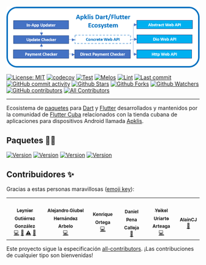 <p align="center">
    <a href="https://github.com/fluttercuba">
        <img src="resources/banner.png">
    </a>
</p>

[![License: MIT](https://img.shields.io/badge/License-MIT-green.svg?label=license)](https://opensource.org/licenses/MIT)
[![codecov](https://codecov.io/gh/fluttercuba/apklis-dart-flutter/branch/main/graph/badge.svg?token=RTBS8EX4GQ)](https://codecov.io/gh/fluttercuba/apklis-dart-flutter)
[![Test](https://github.com/fluttercuba/apklis-dart-flutter/actions/workflows/test.yml/badge.svg)](https://github.com/fluttercuba/apklis-dart-flutter/actions/workflows/test.yml)
[![Melos](https://img.shields.io/badge/maintained%20with-melos-f700ff.svg?style=flat-square)](https://github.com/invertase/melos) [![Lint](https://img.shields.io/badge/style-lint-4BC0F.svg)](https://pub.dev/packages/lint)
[![Last commit](https://img.shields.io/github/last-commit/fluttercuba/apklis-dart-flutter.svg?style=flat)](https://github.com/fluttercuba/apklis-dart-flutter/commits)
[![GitHub commit activity](https://img.shields.io/github/commit-activity/m/fluttercuba/apklis-dart-flutter)](https://github.com/fluttercuba/apklis-dart-flutter/commits)
[![Github Stars](https://img.shields.io/github/stars/fluttercuba/apklis-dart-flutter?style=flat&logo=github)](https://github.com/fluttercuba/apklis-dart-flutter/stargazers)
[![Github Forks](https://img.shields.io/github/forks/fluttercuba/apklis-dart-flutter?style=flat&logo=github)](https://github.com/fluttercuba/apklis-dart-flutter/network/members)
[![Github Watchers](https://img.shields.io/github/watchers/fluttercuba/apklis-dart-flutter?style=flat&logo=github)](https://github.com/fluttercuba/apklis-dart-flutter)
[![GitHub contributors](https://img.shields.io/github/contributors/fluttercuba/apklis-dart-flutter?label=code%20contributors)](https://github.com/fluttercuba/apklis-dart-flutter/graphs/contributors) <!-- ALL-CONTRIBUTORS-BADGE:START - Do not remove or modify this section -->
[![All Contributors](https://img.shields.io/badge/all_contributors-6-orange.svg?style=flat-square)](#contributors-)
<!-- ALL-CONTRIBUTORS-BADGE:END -->

---

Ecosistema de [paquetes](https://pub.dev) para [Dart](https://dart.dev) y [Flutter](https://flutter.dev) desarrollados y mantenidos por la comunidad de [Flutter Cuba](https://github.com/fluttercuba) relacionados con la tienda cubana de aplicaciones para dispositivos Android llamada [Apklis](https://apklis.cu).

## Paquetes 🚀💙

[![Version](https://img.shields.io/pub/v/apklis_web_api?label=Apklis%20Web%20API)](https://pub.dev/packages/apklis_web_api)
[![Version](https://img.shields.io/pub/v/apklis_dio_web_api?label=Apklis%20Dio%20Web%20API)](https://pub.dev/packages/apklis_dio_web_api)
[![Version](https://img.shields.io/pub/v/apklis_http_web_api?label=Apklis%20Http%20Web%20API)](https://pub.dev/packages/apklis_http_web_api)
[![Version](https://img.shields.io/pub/v/apklis_direct_payment_checker?label=Apklis%20Direct%20Payment%20Checker)](https://pub.dev/packages/apklis_direct_payment_checker)

## Contribuidores ✨

Gracias a estas personas maravillosas ([emoji key](https://allcontributors.org/docs/en/emoji-key)):

<!-- ALL-CONTRIBUTORS-LIST:START - Do not remove or modify this section -->
<!-- prettier-ignore-start -->
<!-- markdownlint-disable -->
<table>
  <tr>
    <td align="center"><a href="http://leynier.github.io"><img src="https://avatars.githubusercontent.com/u/36774373?v=4?s=100" width="100px;" alt=""/><br /><sub><b>Leynier Gutiérrez González</b></sub></a><br /><a href="https://github.com/fluttercuba/apklis-dart-flutter/commits?author=leynier" title="Code">💻</a> <a href="#maintenance-leynier" title="Maintenance">🚧</a> <a href="https://github.com/fluttercuba/apklis-dart-flutter/commits?author=leynier" title="Tests">⚠️</a> <a href="https://github.com/fluttercuba/apklis-dart-flutter/issues?q=author%3Aleynier" title="Bug reports">🐛</a></td>
    <td align="center"><a href="https://alejandrogiubel.github.io/"><img src="https://avatars.githubusercontent.com/u/36578847?v=4?s=100" width="100px;" alt=""/><br /><sub><b>Alejandro Giubel Hernández Arbelo</b></sub></a><br /><a href="https://github.com/fluttercuba/apklis-dart-flutter/commits?author=alejandrogiubel" title="Code">💻</a></td>
    <td align="center"><a href="https://github.com/kenriortega"><img src="https://avatars.githubusercontent.com/u/53656046?v=4?s=100" width="100px;" alt=""/><br /><sub><b>Kenrique Ortega </b></sub></a><br /><a href="https://github.com/fluttercuba/apklis-dart-flutter/commits?author=kenriortega" title="Code">💻</a></td>
    <td align="center"><a href="https://github.com/dany2709"><img src="https://avatars.githubusercontent.com/u/37417178?v=4?s=100" width="100px;" alt=""/><br /><sub><b>Daniel Pena Calleja</b></sub></a><br /><a href="https://github.com/fluttercuba/apklis-dart-flutter/issues?q=author%3Adany2709" title="Bug reports">🐛</a></td>
    <td align="center"><a href="https://github.com/Yeikel200"><img src="https://avatars.githubusercontent.com/u/26438532?v=4?s=100" width="100px;" alt=""/><br /><sub><b>Yeikel Uriarte Arteaga</b></sub></a><br /><a href="https://github.com/fluttercuba/apklis-dart-flutter/commits?author=Yeikel200" title="Code">💻</a></td>
    <td align="center"><a href="https://github.com/alaincj"><img src="https://avatars.githubusercontent.com/u/82970898?v=4?s=100" width="100px;" alt=""/><br /><sub><b>AlainCJ</b></sub></a><br /><a href="https://github.com/fluttercuba/apklis-dart-flutter/issues?q=author%3Aalaincj" title="Bug reports">🐛</a></td>
  </tr>
</table>

<!-- markdownlint-restore -->
<!-- prettier-ignore-end -->

<!-- ALL-CONTRIBUTORS-LIST:END -->

Este proyecto sigue la especificación [all-contributors](https://github.com/all-contributors/all-contributors). ¡Las contribuciones de cualquier tipo son bienvenidas!

